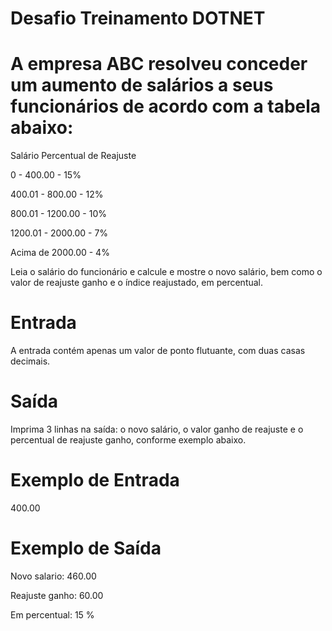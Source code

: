 # Desafio Treinamento DOTNET

# A empresa ABC resolveu conceder um aumento de salários a seus funcionários de acordo com a tabela abaixo:

Salário Percentual de Reajuste

0 - 400.00    - 15%

400.01 - 800.00  - 12%

800.01 - 1200.00  - 10%

1200.01 - 2000.00  - 7%

Acima de 2000.00  - 4%

Leia o salário do funcionário e calcule e mostre o novo salário, bem como o valor de reajuste ganho e o índice reajustado,
em percentual.

# Entrada
A entrada contém apenas um valor de ponto flutuante, com duas casas decimais.
# Saída
Imprima 3 linhas na saída: o novo salário, o valor ganho de reajuste e o percentual de reajuste ganho, conforme exemplo
abaixo.

# Exemplo de Entrada 
400.00 

# Exemplo de Saída
Novo salario: 460.00

Reajuste ganho: 60.00

Em percentual: 15 %
